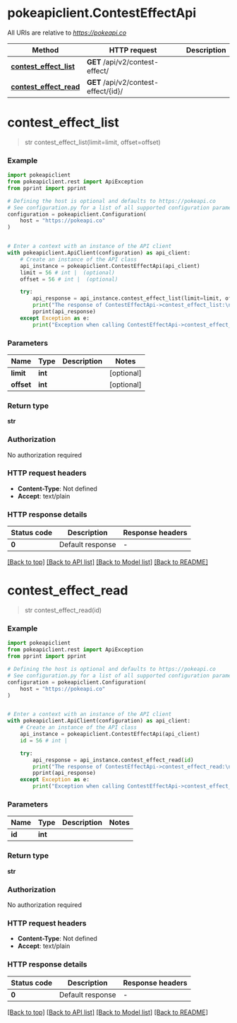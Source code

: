 # pokeapiclient.ContestEffectApi

All URIs are relative to *https://pokeapi.co*

Method | HTTP request | Description
------------- | ------------- | -------------
[**contest_effect_list**](ContestEffectApi.md#contest_effect_list) | **GET** /api/v2/contest-effect/ | 
[**contest_effect_read**](ContestEffectApi.md#contest_effect_read) | **GET** /api/v2/contest-effect/{id}/ | 


# **contest_effect_list**
> str contest_effect_list(limit=limit, offset=offset)



### Example


```python
import pokeapiclient
from pokeapiclient.rest import ApiException
from pprint import pprint

# Defining the host is optional and defaults to https://pokeapi.co
# See configuration.py for a list of all supported configuration parameters.
configuration = pokeapiclient.Configuration(
    host = "https://pokeapi.co"
)


# Enter a context with an instance of the API client
with pokeapiclient.ApiClient(configuration) as api_client:
    # Create an instance of the API class
    api_instance = pokeapiclient.ContestEffectApi(api_client)
    limit = 56 # int |  (optional)
    offset = 56 # int |  (optional)

    try:
        api_response = api_instance.contest_effect_list(limit=limit, offset=offset)
        print("The response of ContestEffectApi->contest_effect_list:\n")
        pprint(api_response)
    except Exception as e:
        print("Exception when calling ContestEffectApi->contest_effect_list: %s\n" % e)
```



### Parameters


Name | Type | Description  | Notes
------------- | ------------- | ------------- | -------------
 **limit** | **int**|  | [optional] 
 **offset** | **int**|  | [optional] 

### Return type

**str**

### Authorization

No authorization required

### HTTP request headers

 - **Content-Type**: Not defined
 - **Accept**: text/plain

### HTTP response details

| Status code | Description | Response headers |
|-------------|-------------|------------------|
**0** | Default response |  -  |

[[Back to top]](#) [[Back to API list]](../README.md#documentation-for-api-endpoints) [[Back to Model list]](../README.md#documentation-for-models) [[Back to README]](../README.md)

# **contest_effect_read**
> str contest_effect_read(id)



### Example


```python
import pokeapiclient
from pokeapiclient.rest import ApiException
from pprint import pprint

# Defining the host is optional and defaults to https://pokeapi.co
# See configuration.py for a list of all supported configuration parameters.
configuration = pokeapiclient.Configuration(
    host = "https://pokeapi.co"
)


# Enter a context with an instance of the API client
with pokeapiclient.ApiClient(configuration) as api_client:
    # Create an instance of the API class
    api_instance = pokeapiclient.ContestEffectApi(api_client)
    id = 56 # int | 

    try:
        api_response = api_instance.contest_effect_read(id)
        print("The response of ContestEffectApi->contest_effect_read:\n")
        pprint(api_response)
    except Exception as e:
        print("Exception when calling ContestEffectApi->contest_effect_read: %s\n" % e)
```



### Parameters


Name | Type | Description  | Notes
------------- | ------------- | ------------- | -------------
 **id** | **int**|  | 

### Return type

**str**

### Authorization

No authorization required

### HTTP request headers

 - **Content-Type**: Not defined
 - **Accept**: text/plain

### HTTP response details

| Status code | Description | Response headers |
|-------------|-------------|------------------|
**0** | Default response |  -  |

[[Back to top]](#) [[Back to API list]](../README.md#documentation-for-api-endpoints) [[Back to Model list]](../README.md#documentation-for-models) [[Back to README]](../README.md)

